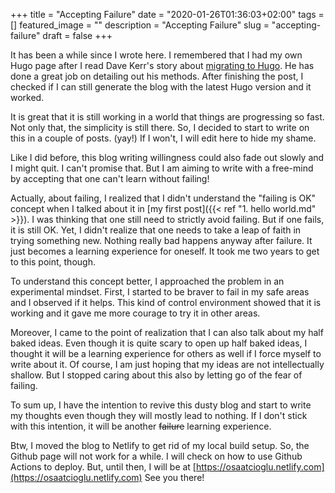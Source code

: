 +++
title = "Accepting Failure"
date = "2020-01-26T01:36:03+02:00"
tags = []
featured_image = ""
description = "Accepting Failure"
slug = "accepting-failure"
draft = false
+++

It has been a while since I wrote here. 
I remembered that I had my own Hugo page after I read Dave Kerr's story about [migrating to Hugo](https://dwmkerr.com/migrating-from-ghost-to-hugo/).
He has done a great job on detailing out his methods.
After finishing the post, I checked if I can still generate the blog with the latest Hugo version and it worked.

It is great that it is still working in a world that things are progressing so fast. 
Not only that, the simplicity is still there. 
So, I decided to start to write on this in a couple of posts. (yay!)
If I won't, I will edit here to hide my shame.

Like I did before, this blog writing willingness could also fade out slowly and I might quit. 
I can't promise that. 
But I am aiming to write with a free-mind by accepting that one can't learn without failing!

Actually, about failing, I realized that I didn't understand the "failing is OK" concept when I talked about it in [my first post]({{< ref "1. hello world.md" >}}).
I was thinking that one still need to strictly avoid failing.
But if one fails, it is still OK.
Yet, I  didn't realize that one needs to take a leap of faith in trying something new.
Nothing really bad happens anyway after failure.
It just becomes a learning experience for oneself.
It took me two years to get to this point, though.

To understand this concept better, I approached the problem in an experimental mindset.
First, I started to be braver to fail in my safe areas and I observed if it helps.
This kind of control environment showed that it is working and it gave me more courage to try it in other areas.

Moreover, I came to the point of realization that I can also talk about my half baked ideas.
Even though it is quite scary to open up half baked ideas, I thought it will be a learning experience for others as well if I force myself to write about it.
Of course, I am just hoping that my ideas are not intellectually shallow.
But I stopped caring about this also by letting go of the fear of failing.

To sum up, I have the intention to revive this dusty blog and start to write my thoughts even though they will mostly lead to nothing. If I don't stick with this intention, it will be another ~~failure~~ learning experience.

Btw, I moved the blog to Netlify to get rid of my local build setup. 
So, the Github page will not work for a while. 
I will check on how to use Github Actions to deploy.
But, until then, I will be at [https://osaatcioglu.netlify.com](https://osaatcioglu.netlify.com)
See you there!
